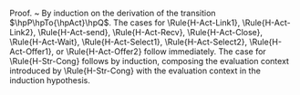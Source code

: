 Proof.
  ~ By induction on the derivation of the transition $\hpP\hpTo{\hpAct}\hpQ$.
    The cases for \Rule{H-Act-Link1}, \Rule{H-Act-Link2}, \Rule{H-Act-send}, \Rule{H-Act-Recv}, \Rule{H-Act-Close}, \Rule{H-Act-Wait}, \Rule{H-Act-Select1}, \Rule{H-Act-Select2}, \Rule{H-Act-Offer1}, or \Rule{H-Act-Offer2} follow immediately.
    The case for \Rule{H-Str-Cong} follows by induction, composing the evaluation context introduced by \Rule{H-Str-Cong} with the evaluation context in the induction hypothesis.
